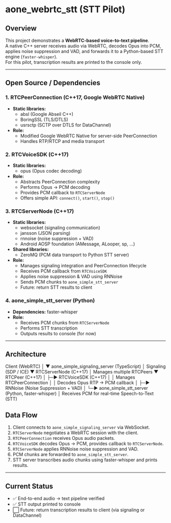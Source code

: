 # aone_webrtc_stt (STT Pilot)

## Overview
This project demonstrates a **WebRTC-based voice-to-text pipeline**.  
A native C++ server receives audio via WebRTC, decodes Opus into PCM, applies noise suppression and VAD, and forwards it to a Python-based STT engine (`faster-whisper`).  
For this pilot, transcription results are printed to the console only.

---

## Open Source / Dependencies

### 1. RTCPeerConnection (C++17, Google WebRTC Native)
- **Static libraries:**  
  - absl (Google Abseil C++)  
  - BoringSSL (TLS/DTLS)  
  - usrsctp (SCTP over DTLS for DataChannel)  
- **Role:**  
  - Modified Google WebRTC Native for server-side PeerConnection  
  - Handles RTP/RTCP and media transport

### 2. RTCVoiceSDK (C++17)
- **Static libraries:**  
  - opus (Opus codec decoding)  
- **Role:**  
  - Abstracts PeerConnection complexity  
  - Performs Opus → PCM decoding  
  - Provides PCM callback to `RTCServerNode`  
  - Offers simple API: `connect()`, `start()`, `stop()`

### 3. RTCServerNode (C++17)
- **Static libraries:**  
  - websocket (signaling communication)  
  - jansson (JSON parsing)  
  - rnnoise (noise suppression + VAD)  
  - Android AOSP foundation (AMessage, ALooper, sp, ...)  
- **Shared libraries:**  
  - ZeroMQ (PCM data transport to Python STT server)  
- **Role:**  
  - Manages signaling integration and PeerConnection lifecycle  
  - Receives PCM callback from `RTCVoiceSDK`  
  - Applies noise suppression & VAD using RNNoise  
  - Sends PCM chunks to `aone_simple_stt_server`  
  - Future: return STT results to client

### 4. aone_simple_stt_server (Python)
- **Dependencies:** faster-whisper  
- **Role:**  
  - Receives PCM chunks from `RTCServerNode`  
  - Performs STT transcription  
  - Outputs results to console (for now)

---

## Architecture

Client (WebRTC)
       │
       ▼
aone_simple_signaling_server (TypeScript)
       │  Signaling (SDP / ICE)
       ▼
RTCServerNode (C++17)
       │  Manages multiple RTCPeers
       ▼
RTCPeer (C++17)
       │
       ├─▶ RTCVoiceSDK (C++17)
       │       │  Manages RTCPeerConnection
       │       │  Decodes Opus RTP → PCM callback
       │
       ├─▶ RNNoise (Noise Suppression + VAD)
       │
       └─▶ aone_simple_stt_server (Python, faster-whisper)
               │  Receives PCM for real-time Speech-to-Text (STT)



## Data Flow
1. Client connects to `aone_simple_signaling_server` via WebSocket.  
2. `RTCServerNode` negotiates a WebRTC session with the client.  
3. `RTCPeerConnection` receives Opus audio packets.  
4. `RTCVoiceSDK` decodes Opus → PCM, provides callback to `RTCServerNode`.  
5. `RTCServerNode` applies RNNoise noise suppression and VAD.  
6. PCM chunks are forwarded to `aone_simple_stt_server`.  
7. STT server transcribes audio chunks using faster-whisper and prints results.

---

## Current Status
- ✅ End-to-end audio → text pipeline verified  
- ✅ STT output printed to console  
- ⬜ Future: return transcription results to client (via signaling or DataChannel)

